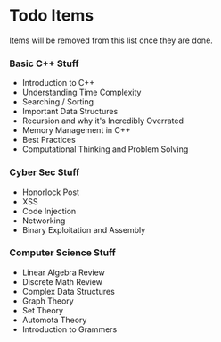 # Todo Items

Items will be removed from this list once they are done.

### Basic C++ Stuff
* Introduction to C++
* Understanding Time Complexity
* Searching / Sorting
* Important Data Structures
* Recursion and why it's Incredibly Overrated
* Memory Management in C++
* Best Practices
* Computational Thinking and Problem Solving

### Cyber Sec Stuff
* Honorlock Post
* XSS
* Code Injection
* Networking
* Binary Exploitation and Assembly

### Computer Science Stuff
* Linear Algebra Review
* Discrete Math Review
* Complex Data Structures
* Graph Theory
* Set Theory
* Automota Theory
* Introduction to Grammers
